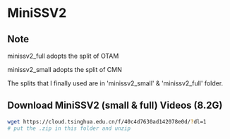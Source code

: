 # MiniSSV2

## Note

minissv2_full adopts the split of OTAM

minissv2_small adopts the split of CMN

The splits that I finally used are in 'minissv2_small' & 'minissv2_full' folder.

## Download MiniSSV2 (small & full) Videos (8.2G)

```bash
wget https://cloud.tsinghua.edu.cn/f/40c4d7630ad142078e0d/?dl=1
# put the .zip in this folder and unzip
```




















































